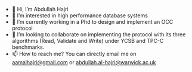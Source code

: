 - 👋 Hi, I’m Abdullah Hajri
- 👀 I’m interested in high performance database systems
- 🌱 I’m currently working in a Phd to design and implement an OCC protocol
- 💞️ I’m looking to collaborate on implementing the protocol with its three algorithms (Read, Validate and Write) under YCSB and TPC-C benchmarks.
- 📫 How to reach me? You can directly email me on aamalhajri@gmail.com or abdullah.al-hajri@warwick.ac.uk

<!---
aamalhajri/aamalhajri is a ✨ special ✨ repository because its `README.md` (this file) appears on your GitHub profile.
You can click the Preview link to take a look at your changes.
--->
